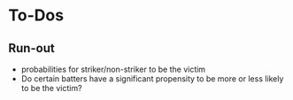 # To-Dos

## Run-out

* probabilities for striker/non-striker to be the victim
* Do certain batters have a significant propensity to be more or less likely to be the victim?
